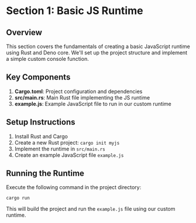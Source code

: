 # Section 1: Basic JS Runtime

## Overview
This section covers the fundamentals of creating a basic JavaScript runtime using Rust and Deno core. We'll set up the project structure and implement a simple custom console function.

## Key Components

1. **Cargo.toml**: Project configuration and dependencies
2. **src/main.rs**: Main Rust file implementing the JS runtime
3. **example.js**: Example JavaScript file to run in our custom runtime


## Setup Instructions

1. Install Rust and Cargo
2. Create a new Rust project: `cargo init myjs`
3. Implement the runtime in `src/main.rs`
4. Create an example JavaScript file `example.js`

## Running the Runtime

Execute the following command in the project directory:
```
cargo run
```

This will build the project and run the `example.js` file using our custom runtime.


